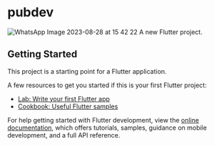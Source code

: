 # pubdev
![WhatsApp Image 2023-08-28 at 15 42 22](https://github.com/SDTASLEEM/pubdev/assets/142884577/38d96b71-a5f2-490e-8bfe-5f5e47d7ab33)
A new Flutter project.

## Getting Started

This project is a starting point for a Flutter application.

A few resources to get you started if this is your first Flutter project:

- [Lab: Write your first Flutter app](https://docs.flutter.dev/get-started/codelab)
- [Cookbook: Useful Flutter samples](https://docs.flutter.dev/cookbook)

For help getting started with Flutter development, view the
[online documentation](https://docs.flutter.dev/), which offers tutorials,
samples, guidance on mobile development, and a full API reference.
